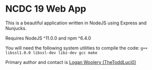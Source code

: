 # NCDC 19 Web App
This is a beautiful application written in NodeJS using Express and Nunjucks.

Requires NodeJS ^11.0.0 and npm ^6.4.0

You will need the following system utilities to compile the code: `g++ libssl1.0.0 libssl-dev libz-dev gcc make`

Primary author and contact is [Logan Woolery (TheToddLuci0)](mailto:woolery@iastate.edu)